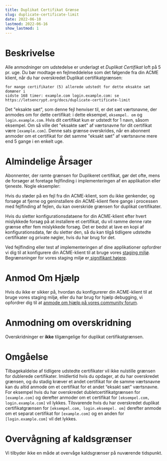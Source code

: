 ```yaml
---
title: Duplikat Certifikat Grænse
slug: duplicate-certificate-limit
date: 2022-06-10
lastmod: 2022-06-16
show_lastmod: 1
---
```



# Beskrivelse
Alle anmodninger om udstedelse er underlagt et *Duplikat Certifikat* loft på 5 pr. uge. Du bør modtage en fejlmeddelelse som det følgende fra din ACME klient, når du har overskredet Duplikat certifikatgrænsen:
```
for mange certifikater (5) allerede udstedt for dette eksakte sæt domæner i
sidste 168 timer: example.com login.example.com: se https://letsencrypt.org/docs/duplicate-certificate-limit
```
Det "eksakte sæt", som denne fejl henviser til, er det sæt værtsnavne, der anmodes om for dette certifikat: i dette eksempel, `eksempel. om` og `login.example.com`. Hvis dit certifikat kun er udstedt for 1 navn, såsom eksempel. Om så ville det "eksakte sæt" af værtsnavne for dit certifikat være `[example.com]`. Denne sats grænse overskrides, når en abonnent anmoder om et certifikat for det samme "eksakt sæt" af værtsnavne mere end 5 gange i en enkelt uge.

# Almindelige Årsager

Abonnenter, der ramte grænsen for Duplikeret certifikat, gør det ofte, mens de forsøger at foretage fejlfinding i implementeringen af en applikation eller tjeneste. Nogle eksempler:

Hvis du støder på en fejl fra din ACME-klient, som du ikke genkender, og forsøge at fjerne og geninstallere din ACME-klient flere gange i processen med fejlfinding af fejlen, du kan overskride grænsen for duplikat certifikater.

Hvis du sletter konfigurationsdataene for din ACME-klient efter hvert mislykkede forsøg på at installere et certifikat, du vil ramme denne rate grænse efter fem mislykkede forsøg. Det er bedst at lave en kopi af konfigurationsdata, før du sletter den, så du kan tilgå tidligere udstedte certifikater og private nøgler, hvis du har brug for det.

Ved fejlfinding eller test af implementeringen af dine applikationer opfordrer vi dig til at konfigurere din ACME-klient til at bruge vores [staging miljø](/docs/staging-environment/). Begrænsninger for vores staging miljø er[ signifikant højere](/docs/staging-environment/#rate-limits).

# Anmod Om Hjælp

Hvis du ikke er sikker på, hvordan du konfigurerer din ACME-klient til at bruge vores staging miljø, eller du har brug for hjælp debugging, vi opfordrer dig til at [anmode om hjælp på vores community forum](https://community.letsencrypt.org/c/help/13).

# Anmodning om overskridning

Overskridninger er **ikke** tilgængelige for duplikat certifikatgrænsen.

# Omgåelse

Tilbagekaldelse af tidligere udstedte certifikater vil ikke nulstille grænsen for dublerede certifikater. Imidlertid hvis du opdager, at du har overskredet grænsen, og du stadig kræver et andet certifikat for de samme værtsnavne kan du altid anmode om et certifikat for et andet “eksakt sæt” værtsnavne. For eksempel hvis du har overskredet dubletcertifikatgrænsen for `[example.com]` og derefter anmoder om et certifikat for `[eksempel.com, login.example.com]` vil lykkes. Tilsvarende hvis du har overskredet duplikat certifikatgrænsen for `[eksempel.com,
login.eksempel. om]` derefter anmode om et separat certifikat for `[example.com]` og en anden for `[login.example.com]` vil det lykkes.

# Overvågning af kaldsgrænser

Vi tilbyder ikke en måde at overvåge kaldsgrænser på nuværende tidspunkt.
